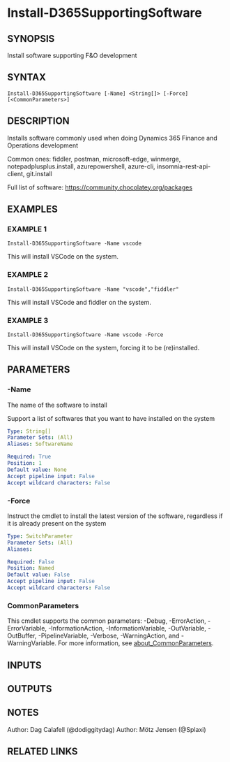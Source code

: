 ﻿---
external help file: d365fo.tools-help.xml
Module Name: d365fo.tools
online version:
schema: 2.0.0
---

# Install-D365SupportingSoftware

## SYNOPSIS
Install software supporting F&O development

## SYNTAX

```
Install-D365SupportingSoftware [-Name] <String[]> [-Force] [<CommonParameters>]
```

## DESCRIPTION
Installs software commonly used when doing Dynamics 365 Finance and Operations development

Common ones: fiddler, postman, microsoft-edge, winmerge, notepadplusplus.install, azurepowershell, azure-cli, insomnia-rest-api-client, git.install

Full list of software: https://community.chocolatey.org/packages

## EXAMPLES

### EXAMPLE 1
```
Install-D365SupportingSoftware -Name vscode
```

This will install VSCode on the system.

### EXAMPLE 2
```
Install-D365SupportingSoftware -Name "vscode","fiddler"
```

This will install VSCode and fiddler on the system.

### EXAMPLE 3
```
Install-D365SupportingSoftware -Name vscode -Force
```

This will install VSCode on the system, forcing it to be (re)installed.

## PARAMETERS

### -Name
The name of the software to install

Support a list of softwares that you want to have installed on the system

```yaml
Type: String[]
Parameter Sets: (All)
Aliases: SoftwareName

Required: True
Position: 1
Default value: None
Accept pipeline input: False
Accept wildcard characters: False
```

### -Force
Instruct the cmdlet to install the latest version of the software, regardless if it is already present on the system

```yaml
Type: SwitchParameter
Parameter Sets: (All)
Aliases:

Required: False
Position: Named
Default value: False
Accept pipeline input: False
Accept wildcard characters: False
```

### CommonParameters
This cmdlet supports the common parameters: -Debug, -ErrorAction, -ErrorVariable, -InformationAction, -InformationVariable, -OutVariable, -OutBuffer, -PipelineVariable, -Verbose, -WarningAction, and -WarningVariable. For more information, see [about_CommonParameters](http://go.microsoft.com/fwlink/?LinkID=113216).

## INPUTS

## OUTPUTS

## NOTES
Author: Dag Calafell (@dodiggitydag)
Author: Mötz Jensen (@Splaxi)

## RELATED LINKS
